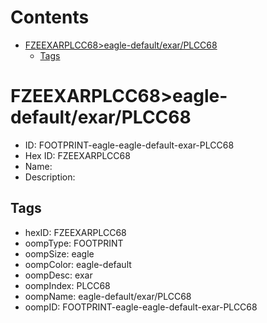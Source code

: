 



Contents
========

* [FZEEXARPLCC68>eagle-default/exar/PLCC68](#fzeexarplcc68eagle-defaultexarplcc68)
	* [Tags](#tags)

# FZEEXARPLCC68>eagle-default/exar/PLCC68

- ID: FOOTPRINT-eagle-eagle-default-exar-PLCC68
- Hex ID: FZEEXARPLCC68
- Name: 
- Description: 

## Tags

- hexID: FZEEXARPLCC68
- oompType: FOOTPRINT
- oompSize: eagle
- oompColor: eagle-default
- oompDesc: exar
- oompIndex: PLCC68
- oompName: eagle-default/exar/PLCC68
- oompID: FOOTPRINT-eagle-eagle-default-exar-PLCC68
